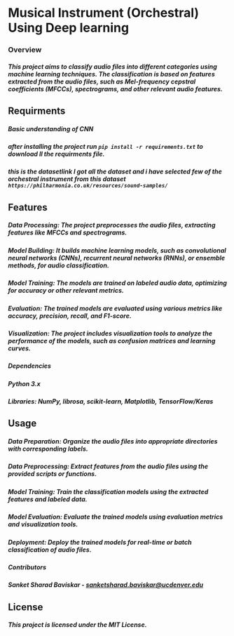 # Musical Instrument (Orchestral) Using Deep learning
### Overview
##### This project aims to classify audio files into different categories using machine learning techniques. The classification is based on features extracted from the audio files, such as Mel-frequency cepstral coefficients (MFCCs), spectrograms, and other relevant audio features.
## Requirments
##### Basic understanding of CNN
##### after installing the project run ` pip install -r requirements.txt ` to download ll the requirments file.
##### this is the datasetlink I got all the dataset and i have selected few of the orchestral instrument from this dataset ` https://philharmonia.co.uk/resources/sound-samples/`
## Features
##### Data Processing: The project preprocesses the audio files, extracting features like MFCCs and spectrograms.
##### Model Building: It builds machine learning models, such as convolutional neural networks (CNNs), recurrent neural networks (RNNs), or ensemble methods, for audio classification.
##### Model Training: The models are trained on labeled audio data, optimizing for accuracy or other relevant metrics.
##### Evaluation: The trained models are evaluated using various metrics like accuracy, precision, recall, and F1-score.
##### Visualization: The project includes visualization tools to analyze the performance of the models, such as confusion matrices and learning curves.
##### Dependencies
##### Python 3.x
##### Libraries: NumPy, librosa, scikit-learn, Matplotlib, TensorFlow/Keras
## Usage
##### Data Preparation: Organize the audio files into appropriate directories with corresponding labels.
##### Data Preprocessing: Extract features from the audio files using the provided scripts or functions.
##### Model Training: Train the classification models using the extracted features and labeled data.
##### Model Evaluation: Evaluate the trained models using evaluation metrics and visualization tools.
##### Deployment: Deploy the trained models for real-time or batch classification of audio files.
##### Contributors
##### Sanket Sharad Baviskar - sanketsharad.baviskar@ucdenver.edu
## License
##### This project is licensed under the MIT License.
